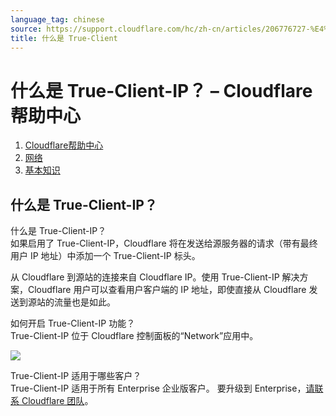 ```yaml
---
language_tag: chinese
source: https://support.cloudflare.com/hc/zh-cn/articles/206776727-%E4%BB%80%E4%B9%88%E6%98%AF-True-Client-IP-
title: 什么是 True-Client
---
```


# 什么是 True-Client-IP？ – Cloudflare帮助中心

1.  [Cloudflare帮助中心](https://support.cloudflare.com/hc/zh-cn)
2.  [网络](https://support.cloudflare.com/hc/zh-cn/categories/360002612832-%E7%BD%91%E7%BB%9C)
3.  [基本知识](https://support.cloudflare.com/hc/zh-cn/sections/360006087752-%E5%9F%BA%E6%9C%AC%E7%9F%A5%E8%AF%86)

## 什么是 True-Client-IP？

什么是 True-Client-IP？  
如果启用了 True-Client-IP，Cloudflare 将在发送给源服务器的请求（带有最终用户 IP 地址）中添加一个 True-Client-IP 标头。

从 Cloudflare 到源站的连接来自 Cloudflare IP。使用 True-Client-IP 解决方案，Cloudflare 用户可以查看用户客户端的 IP 地址，即使直接从 Cloudflare 发送到源站的流量也是如此。


如何开启 True-Client-IP 功能？  
True-Client-IP 位于 Cloudflare 控制面板的“Network”应用中。

![](/support/static/Screen_Shot_2015-06-30_at_3.55.04_PM.png)

True-Client-IP 适用于哪些客户？  
True-Client-IP 适用于所有 Enterprise 企业版客户。 要升级到 Enterprise，[请联系 Cloudflare 团队](https://www.cloudflare.com/enterprise-service-request)。
